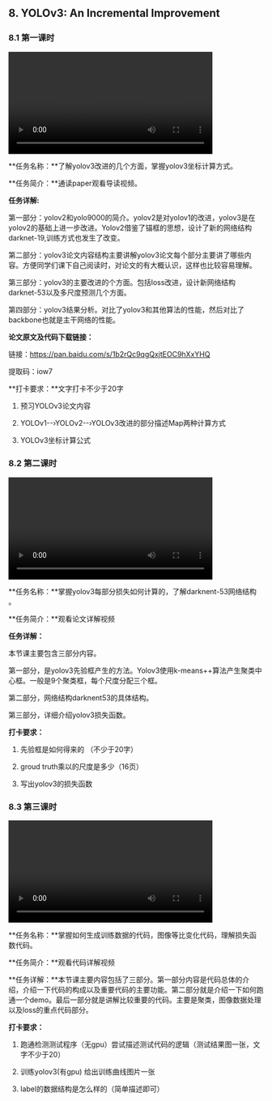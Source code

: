 ## 8. YOLOv3: An Incremental Improvement

### 8.1 第一课时

<video width=80%  controls >
	<source type="video/mp4" src="008-yolov-an-incremental-improvement/008-1.mp4">
</video>

**任务名称：**了解yolov3改进的几个方面，掌握yolov3坐标计算方式。

**任务简介：**通读paper观看导读视频。

**任务详解:** 

第一部分：yolov2和yolo9000的简介。yolov2是对yolov1的改进，yolov3是在yolov2的基础上进一步改进。Yolov2借鉴了锚框的思想，设计了新的网络结构darknet-19,训练方式也发生了改变。     

第二部分：yolov3论文内容结构主要讲解yolov3论文每个部分主要讲了哪些内容。方便同学们课下自己阅读时，对论文的有大概认识，这样也比较容易理解。

第三部分：yolov3的主要改进的个方面。包括loss改进，设计新网络结构darknet-53以及多尺度预测几个方面。

第四部分：yolov3结果分析。对比了yolov3和其他算法的性能，然后对比了backbone也就是主干网络的性能。

**论文原文及代码下载链接：**

链接：https://pan.baidu.com/s/1b2rQc9qgQxjtEOC9hXxYHQ 

提取码：iow7 

**打卡要求：**文字打卡不少于20字

1. 预习YOLOv3论文内容

2. YOLOv1--›YOLOv2--›YOLOv3改进的部分描述Map两种计算方式

3. YOLOv3坐标计算公式

### 8.2 第二课时

<video width=80%  controls >
	<source type="video/mp4" src="008-yolov-an-incremental-improvement/008-2.mp4">
</video>

**任务名称：**掌握yolov3每部分损失如何计算的，了解darknent-53网络结构 。

**任务简介：**观看论文详解视频

**任务详解：**

本节课主要包含三部分内容。

第一部分，是yolov3先验框产生的方法。Yolov3使用k-means++算法产生聚类中心框。一般是9个聚类框，每个尺度分配三个框。

第二部分，网络结构darknent53的具体结构。

第三部分，详细介绍yolov3损失函数。

**打卡要求：**

1. 先验框是如何得来的 （不少于20字）

2. groud truth乘以的尺度是多少（16页）

3. 写出yolov3的损失函数 

### 8.3 第三课时

<video width=80%  controls >
	<source type="video/mp4" src="008-yolov-an-incremental-improvement/008-2.mp4">
</video>

**任务名称：**掌握如何生成训练数据的代码，图像等比变化代码，理解损失函数代码。

**任务简介：**观看代码详解视频

**任务详解：**本节课主要内容包括了三部分。第一部分内容是代码总体的介绍，介绍一下代码的构成以及重要代码的主要功能。第二部分就是介绍一下如何跑通一个demo。最后一部分就是讲解比较重要的代码。主要是聚类，图像数据处理以及loss的重点代码部分。

**打卡要求：**

1. 跑通检测测试程序（无gpu）尝试描述测试代码的逻辑（测试结果图一张，文字不少于20）

2. 训练yolov3(有gpu) 给出训练曲线图片一张

3. label的数据结构是怎么样的（简单描述即可）